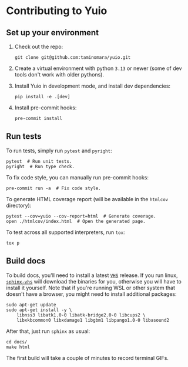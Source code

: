 # Contributing to Yuio

## Set up your environment

1. Check out the repo:

   ```shell
   git clone git@github.com:taminomara/yuio.git
   ```

2. Create a virtual environment with python `3.13` or newer
   (some of dev tools don't work with older pythons).

3. Install Yuio in development mode, and install dev dependencies:

   ```shell
   pip install -e .[dev]
   ```

4. Install pre-commit hooks:

   ```shell
   pre-commit install
   ```

## Run tests

To run tests, simply run `pytest` and `pyright`:

```shell
pytest  # Run unit tests.
pyright  # Run type check.
```

To fix code style, you can manually run pre-commit hooks:

```shell
pre-commit run -a  # Fix code style.
```

To generate HTML coverage report
(will be available in the `htmlcov` directory):

```shell
pytest --cov=yuio --cov-report=html  # Generate coverage.
open ./htmlcov/index.html  # Open the generated page.
```

To test across all supported interpreters, run `tox`:

```shell
tox p
```


## Build docs

To build docs, you'll need to install a latest [`VHS`] release.
If you run linux, [`sphinx-vhs`] will download the binaries for you,
otherwise you will have to install it yourself. Note that if you're running WSL
or other system that doesn't have a browser,
you might need to install additional packages:

```shell
sudo apt-get update
sudo apt-get install -y \
    libnss3 libatk1.0-0 libatk-bridge2.0-0 libcups2 \
    libxkbcommon0 libxdamage1 libgbm1 libpango1.0-0 libasound2
```

After that, just run `sphinx` as usual:

```shell
cd docs/
make html
```

The first build will take a couple of minutes to record terminal GIFs.

[`VHS`]: https://github.com/charmbracelet/vhs?tab=readme-ov-file#installation
[`sphinx-vhs`]: https://github.com/taminomara/sphinx-vhs
